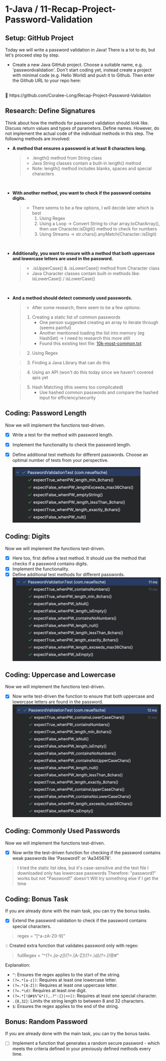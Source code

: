 # 1-Java / 11-Recap-Project-Password-Validation

## Setup: GitHub Project

Today we will write a password validation in Java! There is a lot to do, but let's proceed step by step.

* Create a new Java GitHub project. Choose a suitable name, e.g. 'passwordvalidation'. Don't start coding yet, instead create a project with minimal code (e.g. Hello World) and push it to Github. Then enter the Github URL to your repo here:
<br>
   🔗 https://github.com/Coralee-Long/Recap-Project-Password-Validation

## Research: Define Signatures

Think about how the methods for password validation should look like. Discuss return values and types of parameters. Define names. However, do not implement the actual code of the individual methods in this step. The following methods are involved:


* **A method that ensures a password is at least 8 characters long.**
    > - .length() method from String class
    > - Java String classes contain a built-in length() method
    > - Note: length() method includes blanks, spaces and special characters

    <br>
* **With another method, you want to check if the password contains digits.**
    >  - There seems to be a few options, I will decide later which is best
    >      1. Using Regex
    >      2. Using a Loop -> Convert String to char array.toCharArray(), 
             then use Character.isDigit() method to check for numbers
    >      3. Using Streams -> str.chars().anyMatch(Character::isDigit)

    <br>
* **Additionally, you want to ensure with a method that both uppercase and lowercase letters are used in the password.**
  > - .isUpperCase() & .isLowerCase() method from Character class 
  > - Java Character classes contain built-in methods like: isLowerCase() / isLowerCase()

    <br>
* **And a method should detect commonly used passwords.**

    > - After some research, there seem to be a few options:
    >  1. Creating a static list of common passwords
    >       - One person suggested creating an array to iterate through (seems painful)
    >       - Another mentioned loading the list into memory (eg HashSet) -> I need to research this more still
    >       - Found this existing text file: [10k-most-common.txt](https://github.com/danielmiessler/SecLists/blob/master/Passwords/Common-Credentials/10k-most-common.txt)
  
    >  2. Using Regex
  
    >  3. Finding a Java Library that can do this
  
    >  4. Using an API (won't do this today since we haven't covered apis yet
  
    >  5. Hash Matching (this seems too complicated)
    >       - Use hashed common passwords and compare the hashed input for efficiency/security 


## Coding: Password Length

Now we will implement the functions test-driven.

- [x] Write a test for the method with password length.
- [x] Implement the functionality to check the password length.
- [x] Define additional test methods for different passwords. Choose an optimal number of tests from your perspective.
  
    ![First Tests](src/main/resources/images/firstTests.png)

## Coding: Digits

Now we will implement the functions test-driven.

- [x] Here too, first define a test method. It should use the method that checks if a password contains digits.
- [x] Implement the functionality.
- [x] Define additional test methods for different passwords.
    ![Second Tests](src/main/resources/images/secondTests.png)

## Coding: Uppercase and Lowercase

Now we will implement the functions test-driven.

- [x] Now write test-driven the function to ensure that both uppercase and lowercase letters are found in the password.
      ![Third Tests](src/main/resources/images/thirdTests.png)

## Coding: Commonly Used Passwords

Now we will implement the functions test-driven.

- [x] Now write the test-driven function for checking if the password contains weak passwords like 'Password1' or 'Aa345678'.
> I tried the static list idea, but it's case-sensitive and the text file I downloaded only has lowercase passwords
> Therefore: "password1" works but not "Password1" doesn't
> Will try something else if I get the time

## Coding: Bonus Task

If you are already done with the main task, you can try the bonus tasks.

- [x] Extend the password validation to check if the password contains special characters.
> regex = "[^a-zA-Z0-9]"

💡 Created extra function that validates password only with regex:
> fullRegex = "^(?=.*[a-z])(?=.*[A-Z])(?=.*\d)(?=.*[!@#$%^&*(),.?":{}|<>]).{8,32}$"

Explanation:

- `^`: Ensures the regex applies to the start of the string.
- `(?=.*[a-z])`: Requires at least one lowercase letter.
- `(?=.*[A-Z])`: Requires at least one uppercase letter.
- `(?=.*\d)`: Requires at least one digit.
- `(?=.*[!@#$%^&*(),.?":{}|<>])`: Requires at least one special character.
- `.{8,32}`: Limits the string length to between 8 and 32 characters.
- `$`: Ensures the regex applies to the end of the string.

## Bonus: Random Password

If you are already done with the main task, you can try the bonus tasks.

- [ ] Implement a function that generates a random secure password - which meets the criteria defined in your previously defined methods every time.